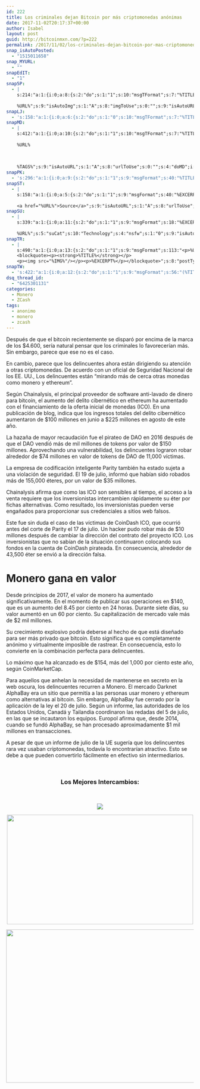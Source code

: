 ```yaml
---
id: 222
title: Los criminales dejan Bitcoin por más criptomonedas anónimas
date: 2017-11-02T20:17:37+00:00
author: Isabel
layout: post
guid: http://bitcoinmxn.com/?p=222
permalink: /2017/11/02/los-criminales-dejan-bitcoin-por-mas-criptomonedas-anonimas/
snap_isAutoPosted:
  - "1515011658"
snap_MYURL:
  - ""
snapEdIT:
  - "1"
snap5P:
  - |
    s:214:"a:1:{i:0;a:8:{s:2:"do";s:1:"1";s:10:"msgTFormat";s:7:"%TITLE%";s:9:"msgFormat";s:18:"%EXCERPT%
    
    %URL%";s:9:"isAutoImg";s:1:"A";s:8:"imgToUse";s:0:"";s:9:"isAutoURL";s:1:"A";s:8:"urlToUse";s:0:"";s:4:"do5P";i:0;}}";
snapLJ:
  - 's:158:"a:1:{i:0;a:6:{s:2:"do";s:1:"0";s:10:"msgTFormat";s:7:"%TITLE%";s:9:"msgFormat";s:9:"%EXCERPT%";s:9:"isAutoURL";s:1:"A";s:8:"urlToUse";s:0:"";s:4:"doLJ";i:0;}}";'
snapMD:
  - |
    s:412:"a:1:{i:0;a:10:{s:2:"do";s:1:"1";s:10:"msgTFormat";s:7:"%TITLE%";s:9:"msgFormat";s:32:"%EXCERPT%
    
    %URL%
    
    
    
    %TAGS%";s:9:"isAutoURL";s:1:"A";s:8:"urlToUse";s:0:"";s:4:"doMD";i:0;s:8:"isPosted";s:1:"1";s:4:"pgID";s:12:"f167e8946520";s:7:"postURL";s:113:"https://medium.com/@BitcoinMXN/los-criminales-dejan-bitcoin-por-m%C3%A1s-criptomonedas-an%C3%B3nimas-f167e8946520";s:5:"pDate";s:19:"2018-01-03 20:33:52";}}";
snapPK:
  - 's:296:"a:1:{i:0;a:9:{s:2:"do";s:1:"1";s:9:"msgFormat";s:40:"%TITLE% - %URL% #bitcoin #mexico #crypto";s:9:"isAutoURL";s:1:"A";s:8:"urlToUse";s:0:"";s:4:"doPK";i:0;s:8:"isPosted";s:1:"1";s:4:"pgID";i:1365375823;s:7:"postURL";s:30:"https://www.plurk.com/p/mkwqq7";s:5:"pDate";s:19:"2018-01-03 20:33:56";}}";'
snapST:
  - |
    s:158:"a:1:{i:0;a:5:{s:2:"do";s:1:"1";s:9:"msgFormat";s:40:"%EXCERPT%
    
    <a href="%URL%">Source</a>";s:9:"isAutoURL";s:1:"A";s:8:"urlToUse";s:0:"";s:4:"doST";i:0;}}";
snapSU:
  - |
    s:339:"a:1:{i:0;a:11:{s:2:"do";s:1:"1";s:9:"msgFormat";s:18:"%EXCERPT%
    
    %URL%";s:5:"suCat";s:10:"Technology";s:4:"nsfw";s:1:"0";s:9:"isAutoURL";s:1:"A";s:8:"urlToUse";s:0:"";s:4:"doSU";i:0;s:8:"isPosted";s:1:"1";s:4:"pgID";s:6:"2KwhrP";s:7:"postURL";s:45:"http://www.stumbleupon.com/su/2KwhrP/comments";s:5:"pDate";s:19:"2018-01-03 20:34:14";}}";
snapTR:
  - |
    s:490:"a:1:{i:0;a:13:{s:2:"do";s:1:"1";s:9:"msgFormat";s:113:"<p>%URL%</p>
    <blockquote><p><strong>%TITLE%</strong></p>
    <p><img src="%IMG%"/></p><p>%EXCERPT%</p></blockquote>";s:8:"postType";s:1:"T";s:10:"msgTFormat";s:7:"%TITLE%";s:9:"isAutoImg";s:1:"A";s:8:"imgToUse";s:0:"";s:9:"isAutoURL";s:1:"A";s:8:"urlToUse";s:0:"";s:4:"doTR";i:0;s:8:"isPosted";s:1:"1";s:4:"pgID";i:169276713898;s:7:"postURL";s:46:"http://bitcoinmxn.tumblr.com/post/169276713898";s:5:"pDate";s:19:"2018-01-03 20:34:18";}}";
snapTW:
  - 's:422:"a:1:{i:0;a:12:{s:2:"do";s:1:"1";s:9:"msgFormat";s:56:"(%TITLE%) - %URL% #bitcoinmxn #espanolbitcoin #bitcoinla";s:8:"attchImg";s:1:"1";s:9:"isAutoImg";s:1:"A";s:8:"imgToUse";s:0:"";s:9:"isAutoURL";s:1:"A";s:8:"urlToUse";s:0:"";s:4:"doTW";i:0;s:8:"isPosted";s:1:"1";s:4:"pgID";s:18:"948653773966098432";s:7:"postURL";s:57:"https://twitter.com/mxn_bitcoin/status/948653773966098432";s:5:"pDate";s:19:"2018-01-03 20:34:19";}}";'
dsq_thread_id:
  - "6425301131"
categories:
  - Monero
  - ZCash
tags:
  - anonimo
  - monero
  - zcash
---
```

Después de que el bitcoin recientemente se disparó por encima de la marca de los $4.600, sería natural pensar que los criminales lo favorecerían más. Sin embargo, parece que ese no es el caso.

En cambio, parece que los delincuentes ahora están dirigiendo su atención a otras criptomonedas. De acuerdo con un oficial de Seguridad Nacional de los EE. UU., Los delincuentes están &#8220;mirando más de cerca otras monedas como monero y ethereum&#8221;.

Según Chainalysis, el principal proveedor de software anti-lavado de dinero para bitcoin, el aumento del delito cibernético en ethereum ha aumentado con el financiamiento de la oferta inicial de monedas (ICO). En una publicación de blog, indica que los ingresos totales del delito cibernético aumentaron de $100 millones en junio a $225 millones en agosto de este año.

La hazaña de mayor recaudación fue el pirateo de DAO en 2016 después de que el DAO vendió más de mil millones de tokens por valor de $150 millones. Aprovechando una vulnerabilidad, los delincuentes lograron robar alrededor de $74 millones en valor de tokens de DAO de 11,000 víctimas.

La empresa de codificación inteligente Parity también ha estado sujeta a una violación de seguridad. El 19 de julio, informó que habían sido robados más de 155,000 éteres, por un valor de $35 millones.

Chainalysis afirma que como las ICO son sensibles al tiempo, el acceso a la venta requiere que los inversionistas intercambien rápidamente su éter por fichas alternativas. Como resultado, los inversionistas pueden verse engañados para proporcionar sus credenciales a sitios web falsos.

Este fue sin duda el caso de las víctimas de CoinDash ICO, que ocurrió antes del corte de Parity el 17 de julio. Un hacker pudo robar más de $10 millones después de cambiar la dirección del contrato del proyecto ICO. Los inversionistas que no sabían de la situación continuaron colocando sus fondos en la cuenta de CoinDash pirateada. En consecuencia, alrededor de 43,500 éter se envió a la dirección falsa.

# Monero gana en valor

Desde principios de 2017, el valor de monero ha aumentado significativamente. En el momento de publicar sus operaciones en $140, que es un aumento del 8.45 por ciento en 24 horas. Durante siete días, su valor aumentó en un 60 por ciento. Su capitalización de mercado vale más de $2 mil millones.

Su crecimiento explosivo podría deberse al hecho de que está diseñado para ser más privado que bitcoin. Esto significa que es completamente anónimo y virtualmente imposible de rastrear. En consecuencia, esto lo convierte en la combinación perfecta para delincuentes.

Lo máximo que ha alcanzado es de $154, más del 1,000 por ciento este año, según CoinMarketCap.

Para aquellos que anhelan la necesidad de mantenerse en secreto en la web oscura, los delincuentes recurren a Monero. El mercado Darknet AlphaBay era un sitio que permitía a las personas usar monero y ethereum como alternativas al bitcoin. Sin embargo, AlphaBay fue cerrado por la aplicación de la ley el 20 de julio. Según un informe, las autoridades de los Estados Unidos, Canadá y Tailandia coordinaron las redadas del 5 de julio, en las que se incautaron los equipos. Europol afirma que, desde 2014, cuando se fundó AlphaBay, se han procesado aproximadamente $1 mil millones en transacciones.

A pesar de que un informe de julio de la UE sugería que los delincuentes rara vez usaban criptomonedas, todavía lo encontrarían atractivo. Esto se debe a que pueden convertirlo fácilmente en efectivo sin intermediarios.

&nbsp;

<h3 style="text-align: center;">
  Los Mejores Intercambios:
</h3>

&nbsp;

<p style="text-align: center;">
  <a href="https://www.binance.com/?ref=20152199"><img class="aligncenter" src="https://i.imgur.com/W8KoAFH.png" /></a>
</p>

<p style="text-align: center;">
  <a href="https://mercatox.com/?referrer=211537"><img class="aligncenter" src="https://i.imgur.com/OdQZJ9U.png" alt="" width="500" height="294" /></a>
</p>

<p style="text-align: center;">
  <a href="https://hitbtc.com/?ref_id=5a4d861956ccd"><img class="aligncenter" src="https://i.imgur.com/FmlKTfR.jpg" alt="" width="723" height="411" /></a>
</p>

&nbsp;